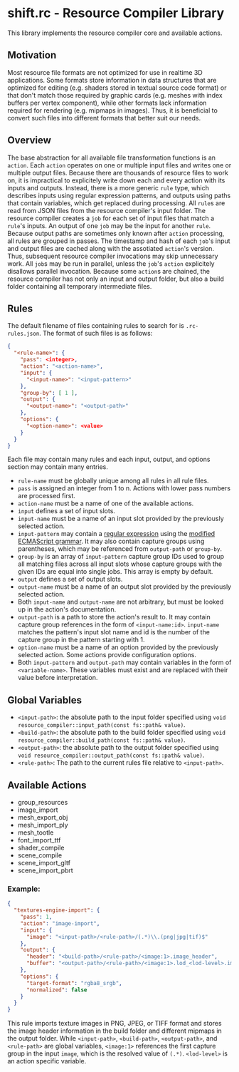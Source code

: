 # shift.rc - Resource Compiler Library

This library implements the resource compiler core and available actions.

## Motivation

Most resource file formats are not optimized for use in realtime 3D applications. Some formats store information in data structures that are optimized for editing (e.g. shaders stored in textual source code format) or that don't match those required by graphic cards (e.g. meshes with index buffers per vertex component), while other formats lack information required for rendering (e.g. mipmaps in images). Thus, it is beneficial to convert such files into different formats that better suit our needs.

## Overview

The base abstraction for all available file transformation functions is an `action`. Each `action` operates on one or multiple input files and writes one or multiple output files. Because there are thousands of resource files to work on, it is impractical to explicitely write down each and every action with its inputs and outputs. Instead, there is a more generic `rule` type, which describes inputs using regular expression patterns, and outputs using paths that contain variables, which get replaced during processing. All `rule`s are read from JSON files from the resource compiler's input folder. The resource compiler creates a `job` for each set of input files that match a `rule`'s inputs. An output of one `job` may be the input for another `rule`. Because output paths are sometimes only known after `action` processing, all rules are grouped in passes. The timestamp and hash of each `job`'s input and output files are cached along with the assotiated `action`'s version. Thus, subsequent resource compiler invocations may skip unnecessary work. All `job`s may be run in parallel, unless the `job`'s `action` explicitely disallows parallel invocation. Because some `action`s are chained, the resource compiler has not only an input and output folder, but also a build folder containing all temporary intermediate files.

## Rules

The default filename of files containing rules to search for is `.rc-rules.json`. The format of such files is as follows:

```JSON
{
  "<rule-name>": {
    "pass": <integer>,
    "action": "<action-name>",
    "input": {
      "<input-name>": "<input-pattern>"
    },
    "group-by": [ 1 ],
    "output": {
      "<output-name>": "<output-path>"
    },
    "options": {
      "<option-name>": <value>
    }
  }
}
```

Each file may contain many rules and each input, output, and options section may contain many entries.

* `rule-name` must be globally unique among all rules in all rule files.
* `pass` is assigned an integer from 1 to n. Actions with lower pass numbers are processed first.
* `action-name` must be a name of one of the available actions.
* `input` defines a set of input slots.
* `input-name` must be a name of an input slot provided by the previously selected action.
* `input-pattern` may contain a [regular expression](https://en.wikipedia.org/wiki/Regular_expression) using the [modified ECMAScript grammar](https://en.cppreference.com/w/cpp/regex/ecmascript). It may also contain capture groups using parentheses, which may be referenced from `output-path` or `group-by`.
* `group-by` is an array of `input-pattern` capture group IDs used to group all matching files across all input slots whose capture groups with the given IDs are equal into single jobs. This array is empty by default.
* `output` defines a set of output slots.
* `output-name` must be a name of an output slot provided by the previously selected action.
* Both `input-name` and `output-name` are not arbitrary, but must be looked up in the action's documentation.
* `output-path` is a path to store the action's result to. It may contain capture group references in the form of `<input-name:id>`. `input-name` matches the pattern's input slot name and id is the number of the capture group in the pattern starting with 1.
* `option-name` must be a name of an option provided by the previously selected action. Some actions provide configuration options.
* Both `input-pattern` and `output-path` may contain variables in the form of `<variable-name>`. These variables must exist and are replaced with their value before interpretation.

## Global Variables

* `<input-path>`: the absolute path to the input folder specified using `void resource_compiler::input_path(const fs::path& value)`.
* `<build-path>`: the absolute path to the build folder specified using `void resource_compiler::build_path(const fs::path& value)`.
* `<output-path>`: the absolute path to the output folder specified using `void resource_compiler::output_path(const fs::path& value)`.
* `<rule-path>`: The path to the current rules file relative to `<input-path>`.

## Available Actions

* group_resources
* image_import
* mesh_export_obj
* mesh_import_ply
* mesh_tootle
* font_import_ttf
* shader_compile
* scene_compile
* scene_import_gltf
* scene_import_pbrt

### Example:

```JSON
{
  "textures-engine-import": {
    "pass": 1,
    "action": "image-import",
    "input": {
      "image": "<input-path>/<rule-path>/(.*)\\.(png|jpg|tif)$"
    },
    "output": {
      "header": "<build-path>/<rule-path>/<image:1>.image_header",
      "buffer": "<output-path>/<rule-path>/<image:1>.lod_<lod-level>.image_buffer"
    },
    "options": {
      "target-format": "rgba8_srgb",
      "normalized": false
    }
  }
}
```
This rule imports texture images in PNG, JPEG, or TIFF format and stores the image header information in the build folder and different mipmaps in the output folder. While `<input-path>`, `<build-path>`, `<output-path>`, and `<rule-path>` are global variables, `<image:1>` references the first capture group in the input `image`, which is the resolved value of `(.*)`. `<lod-level>` is an action specific variable.
